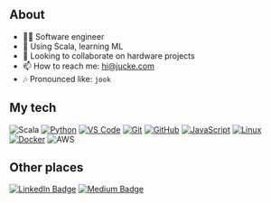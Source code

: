 ## About

- 👩‍💻  Software engineer
- 🌱  Using Scala, learning ML
- 👯  Looking to collaborate on hardware projects
- 📫  How to reach me: hi@jucke.com
- 🎶  Pronounced like: `jook`

## My tech

![Scala](https://img.shields.io/badge/-Scala-gray?style=flat&logo=scala&logoColor=dc322f)
[![Python](https://img.shields.io/badge/-Python-grey?style=flat&logo=python&logoColor=yellow&link=https://code.visualstudio.com/)](https://python.org/)
[![VS Code](https://img.shields.io/badge/-VS_Code-grey?style=flat&logo=visualstudiocode&logoColor=blue&link=https://code.visualstudio.com/)](https://code.visualstudio.com/)
[![Git](https://img.shields.io/badge/-Git-gray?style=flat&logo=git)](https://git-scm.com/)
[![GitHub](https://img.shields.io/badge/-GitHub-gray?style=flat&logo=github)](https://github.com/)
[![JavaScript](https://img.shields.io/badge/-Javascript-gray?style=flat&logo=javascript)](https://docker.com/)
[![Linux](https://img.shields.io/badge/-Linux-gray?style=flat&logo=linux)](https://kernel.org/)
[![Docker](https://img.shields.io/badge/-Docker-gray?style=flat&logo=docker)](https://docker.com/)
![AWS](https://img.shields.io/badge/-AWS-gray?style=flat&logo=amazonaws&logoColor=ff9900)

## Other places

[![LinkedIn Badge](https://img.shields.io/badge/-LinkedIn-blue?style=flat&logo=Linkedin&logoColor=white&link=https://www.linkedin.com/in/jucke/)](https://www.linkedin.com/in/jucke/)
[![Medium Badge](https://img.shields.io/badge/-Medium-black?style=flat&logo=medium&logoColor=white&link=https://medium.com/@jucke)](https://medium.com/@jucke)
